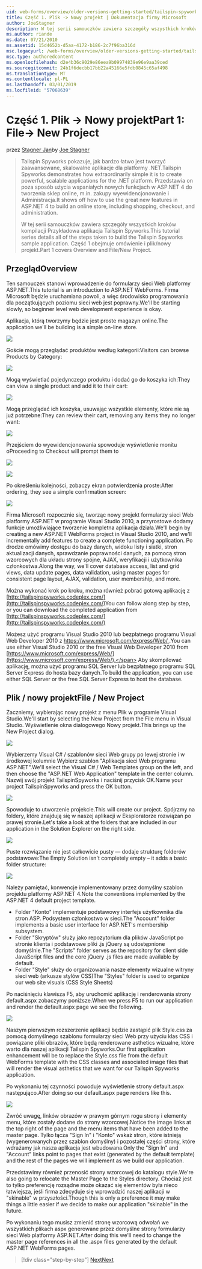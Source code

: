 ```yaml
---
uid: web-forms/overview/older-versions-getting-started/tailspin-spyworks/tailspin-spyworks-part-1
title: Część 1. Plik -> Nowy projekt | Dokumentacja firmy Microsoft
author: JoeStagner
description: W tej serii samouczków zawiera szczegóły wszystkich kroków kompilacji Przykładowa aplikacja Tailspin Spyworks. Część 1 obejmuje omówienie i plik/nowy projekt.
ms.author: riande
ms.date: 07/21/2010
ms.assetid: 15d4652b-d5aa-4172-b186-2c7f96ba316d
msc.legacyurl: /web-forms/overview/older-versions-getting-started/tailspin-spyworks/tailspin-spyworks-part-1
msc.type: authoredcontent
ms.openlocfilehash: d2e4b36c9029e86eea9b09974839e96e9aa39ced
ms.sourcegitcommit: 24b1f6decbb17bb22a45166e5fdb0845c65af498
ms.translationtype: MT
ms.contentlocale: pl-PL
ms.lasthandoff: 03/01/2019
ms.locfileid: "57068639"
---
```

<a name="part-1-file--new-project"></a><span data-ttu-id="2b9a6-104">Część 1. Plik -> Nowy projekt</span><span class="sxs-lookup"><span data-stu-id="2b9a6-104">Part 1: File-> New Project</span></span>
====================
<span data-ttu-id="2b9a6-105">przez [Stagner Jan](https://github.com/JoeStagner)</span><span class="sxs-lookup"><span data-stu-id="2b9a6-105">by [Joe Stagner](https://github.com/JoeStagner)</span></span>

> <span data-ttu-id="2b9a6-106">Tailspin Spyworks pokazuje, jak bardzo łatwo jest tworzyć zaawansowane, skalowalne aplikacje dla platformy .NET.</span><span class="sxs-lookup"><span data-stu-id="2b9a6-106">Tailspin Spyworks demonstrates how extraordinarily simple it is to create powerful, scalable applications for the .NET platform.</span></span> <span data-ttu-id="2b9a6-107">Przedstawia on poza sposób użycia wspaniałych nowych funkcjach w ASP.NET 4 do tworzenia sklep online, m.in. zakupy wyewidencjonowanie i Administracja.</span><span class="sxs-lookup"><span data-stu-id="2b9a6-107">It shows off how to use the great new features in ASP.NET 4 to build an online store, including shopping, checkout, and administration.</span></span>
> 
> <span data-ttu-id="2b9a6-108">W tej serii samouczków zawiera szczegóły wszystkich kroków kompilacji Przykładowa aplikacja Tailspin Spyworks.</span><span class="sxs-lookup"><span data-stu-id="2b9a6-108">This tutorial series details all of the steps taken to build the Tailspin Spyworks sample application.</span></span> <span data-ttu-id="2b9a6-109">Część 1 obejmuje omówienie i plik/nowy projekt.</span><span class="sxs-lookup"><span data-stu-id="2b9a6-109">Part 1 covers Overview and File/New Project.</span></span>


## <a id="_Toc260221666"></a>  <span data-ttu-id="2b9a6-110">Przegląd</span><span class="sxs-lookup"><span data-stu-id="2b9a6-110">Overview</span></span>

<span data-ttu-id="2b9a6-111">Ten samouczek stanowi wprowadzenie do formularzy sieci Web platformy ASP.NET.</span><span class="sxs-lookup"><span data-stu-id="2b9a6-111">This tutorial is an introduction to ASP.NET WebForms.</span></span> <span data-ttu-id="2b9a6-112">Firma Microsoft będzie uruchamiana powoli, a więc środowisko programowania dla początkujących poziomu sieci web jest poprawny.</span><span class="sxs-lookup"><span data-stu-id="2b9a6-112">We'll be starting slowly, so beginner level web development experience is okay.</span></span>

<span data-ttu-id="2b9a6-113">Aplikacja, którą tworzymy będzie jest proste magazyn online.</span><span class="sxs-lookup"><span data-stu-id="2b9a6-113">The application we'll be building is a simple on-line store.</span></span>

![](tailspin-spyworks-part-1/_static/image1.jpg)


<span data-ttu-id="2b9a6-114">Goście mogą przeglądać produktów według kategorii:</span><span class="sxs-lookup"><span data-stu-id="2b9a6-114">Visitors can browse Products by Category:</span></span>

![](tailspin-spyworks-part-1/_static/image2.jpg)

<span data-ttu-id="2b9a6-115">Mogą wyświetlać pojedynczego produktu i dodać go do koszyka ich:</span><span class="sxs-lookup"><span data-stu-id="2b9a6-115">They can view a single product and add it to their cart:</span></span>

![](tailspin-spyworks-part-1/_static/image3.jpg)

<span data-ttu-id="2b9a6-116">Mogą przeglądać ich koszyka, usuwając wszystkie elementy, które nie są już potrzebne:</span><span class="sxs-lookup"><span data-stu-id="2b9a6-116">They can review their cart, removing any items they no longer want:</span></span>

![](tailspin-spyworks-part-1/_static/image4.jpg)

<span data-ttu-id="2b9a6-117">Przejściem do wyewidencjonowania spowoduje wyświetlenie monitu o</span><span class="sxs-lookup"><span data-stu-id="2b9a6-117">Proceeding to Checkout will prompt them to</span></span>

![](tailspin-spyworks-part-1/_static/image5.jpg)

![](tailspin-spyworks-part-1/_static/image6.jpg)

<span data-ttu-id="2b9a6-118">Po określeniu kolejności, zobaczy ekran potwierdzenia proste:</span><span class="sxs-lookup"><span data-stu-id="2b9a6-118">After ordering, they see a simple confirmation screen:</span></span>

![](tailspin-spyworks-part-1/_static/image7.jpg)


<span data-ttu-id="2b9a6-119">Firma Microsoft rozpocznie się, tworząc nowy projekt formularzy sieci Web platformy ASP.NET w programie Visual Studio 2010, a przyrostowe dodamy funkcje umożliwiające tworzenie kompletna aplikacja działa.</span><span class="sxs-lookup"><span data-stu-id="2b9a6-119">We'll begin by creating a new ASP.NET WebForms project in Visual Studio 2010, and we'll incrementally add features to create a complete functioning application.</span></span> <span data-ttu-id="2b9a6-120">Po drodze omówimy dostępu do bazy danych, widoku listy i siatki, stron aktualizacji danych, sprawdzanie poprawności danych, za pomocą stron wzorcowych dla układu strony spójne, AJAX, weryfikacji i użytkownika członkostwa.</span><span class="sxs-lookup"><span data-stu-id="2b9a6-120">Along the way, we'll cover database access, list and grid views, data update pages, data validation, using master pages for consistent page layout, AJAX, validation, user membership, and more.</span></span>

<span data-ttu-id="2b9a6-121">Można wykonać krok po kroku, można również pobrać gotową aplikację z [http://tailspinspyworks.codeplex.com/](http://tailspinspyworks.codeplex.com/)</span><span class="sxs-lookup"><span data-stu-id="2b9a6-121">You can follow along step by step, or you can download the completed application from [http://tailspinspyworks.codeplex.com/](http://tailspinspyworks.codeplex.com/)</span></span>

<span data-ttu-id="2b9a6-122">Możesz użyć programu Visual Studio 2010 lub bezpłatnego programu Visual Web Developer 2010 z [ https://www.microsoft.com/express/Web/ ](https://www.microsoft.com/express/Web/).</span><span class="sxs-lookup"><span data-stu-id="2b9a6-122">You can use either Visual Studio 2010 or the free Visual Web Developer 2010 from [https://www.microsoft.com/express/Web/](https://www.microsoft.com/express/Web/).</span></span> <span data-ttu-id="2b9a6-123">Aby skompilować aplikację, można użyć programu SQL Server lub bezpłatnego programu SQL Server Express do hosta bazy danych.</span><span class="sxs-lookup"><span data-stu-id="2b9a6-123">To build the application, you can use either SQL Server or the free SQL Server Express to host the database.</span></span>

## <a id="_Toc260221667"></a>  <span data-ttu-id="2b9a6-124">Plik / nowy projekt</span><span class="sxs-lookup"><span data-stu-id="2b9a6-124">File / New Project</span></span>

<span data-ttu-id="2b9a6-125">Zaczniemy, wybierając nowy projekt z menu Plik w programie Visual Studio.</span><span class="sxs-lookup"><span data-stu-id="2b9a6-125">We'll start by selecting the New Project from the File menu in Visual Studio.</span></span> <span data-ttu-id="2b9a6-126">Wyświetlenie okna dialogowego Nowy projekt.</span><span class="sxs-lookup"><span data-stu-id="2b9a6-126">This brings up the New Project dialog.</span></span>

![](tailspin-spyworks-part-1/_static/image8.jpg)

<span data-ttu-id="2b9a6-127">Wybierzemy Visual C# / szablonów sieci Web grupy po lewej stronie i w środkowej kolumnie Wybierz szablon "Aplikacja sieci Web programu ASP.NET".</span><span class="sxs-lookup"><span data-stu-id="2b9a6-127">We'll select the Visual C# / Web Templates group on the left, and then choose the "ASP.NET Web Application" template in the center column.</span></span> <span data-ttu-id="2b9a6-128">Nazwij swój projekt TailspinSpyworks i naciśnij przycisk OK.</span><span class="sxs-lookup"><span data-stu-id="2b9a6-128">Name your project TailspinSpyworks and press the OK button.</span></span>

![](tailspin-spyworks-part-1/_static/image9.jpg)

<span data-ttu-id="2b9a6-129">Spowoduje to utworzenie projekcie.</span><span class="sxs-lookup"><span data-stu-id="2b9a6-129">This will create our project.</span></span> <span data-ttu-id="2b9a6-130">Spójrzmy na foldery, które znajdują się w naszej aplikacji w Eksploratorze rozwiązań po prawej stronie.</span><span class="sxs-lookup"><span data-stu-id="2b9a6-130">Let's take a look at the folders that are included in our application in the Solution Explorer on the right side.</span></span>

![](tailspin-spyworks-part-1/_static/image10.jpg)

<span data-ttu-id="2b9a6-131">Puste rozwiązanie nie jest całkowicie pusty — dodaje strukturę folderów podstawowe:</span><span class="sxs-lookup"><span data-stu-id="2b9a6-131">The Empty Solution isn't completely empty – it adds a basic folder structure:</span></span>

![](tailspin-spyworks-part-1/_static/image1.png)

<span data-ttu-id="2b9a6-132">Należy pamiętać, konwencje implementowany przez domyślny szablon projektu platformy ASP.NET 4.</span><span class="sxs-lookup"><span data-stu-id="2b9a6-132">Note the conventions implemented by the ASP.NET 4 default project template.</span></span>

- <span data-ttu-id="2b9a6-133">Folder "Konto" implementuje podstawowy interfejs użytkownika dla stron ASP. Podsystem członkostwo w sieci.</span><span class="sxs-lookup"><span data-stu-id="2b9a6-133">The "Account" folder implements a basic user interface for ASP.NET's membership subsystem.</span></span>
- <span data-ttu-id="2b9a6-134">Folder "Skryptów" służy jako repozytorium dla plików JavaScript po stronie klienta i podstawowe pliki .js jQuery są udostępnione domyślnie.</span><span class="sxs-lookup"><span data-stu-id="2b9a6-134">The "Scripts" folder serves as the repository for client side JavaScript files and the core jQuery .js files are made available by default.</span></span>
- <span data-ttu-id="2b9a6-135">Folder "Style" służy do organizowania nasze elementy wizualne witryny sieci web (arkusze stylów CSS)</span><span class="sxs-lookup"><span data-stu-id="2b9a6-135">The "Styles" folder is used to organize our web site visuals (CSS Style Sheets)</span></span>

<span data-ttu-id="2b9a6-136">Po naciśnięciu klawisza F5, aby uruchomić aplikację i renderowania strony default.aspx zobaczymy poniższe.</span><span class="sxs-lookup"><span data-stu-id="2b9a6-136">When we press F5 to run our application and render the default.aspx page we see the following.</span></span>

![](tailspin-spyworks-part-1/_static/image11.jpg)

<span data-ttu-id="2b9a6-137">Naszym pierwszym rozszerzenie aplikacji będzie zastąpić plik Style.css za pomocą domyślnego szablonu formularzy sieci Web przy użyciu klas CSS i powiązane pliki obrazów, które będą renderowane asthetics wizualne, które warto dla naszej aplikacji Tailspin Spyworks.</span><span class="sxs-lookup"><span data-stu-id="2b9a6-137">Our first application enhancement will be to replace the Style.css file from the default WebForms template with the CSS classes and associated image files that will render the visual asthetics that we want for our Tailspin Spyworks application.</span></span>

<span data-ttu-id="2b9a6-138">Po wykonaniu tej czynności powoduje wyświetlenie strony default.aspx następująco.</span><span class="sxs-lookup"><span data-stu-id="2b9a6-138">After doing so our default.aspx page renders like this.</span></span>

![](tailspin-spyworks-part-1/_static/image12.jpg)

<span data-ttu-id="2b9a6-139">Zwróć uwagę, linków obrazów w prawym górnym rogu strony i elementy menu, które zostały dodane do strony wzorcowej.</span><span class="sxs-lookup"><span data-stu-id="2b9a6-139">Notice the image links at the top right of the page and the menu items that have been added to the master page.</span></span> <span data-ttu-id="2b9a6-140">Tylko łącza "Sign In" i "Konto" wskaż stron, które istnieją (wygenerowanych przez szablon domyślny) i pozostałej części strony, które wdrażamy jak nasza aplikacja jest wbudowana.</span><span class="sxs-lookup"><span data-stu-id="2b9a6-140">Only the "Sign In" and "Account" links point to pages that exist (generated by the default template) and the rest of the pages we will implement as we build our application.</span></span>

<span data-ttu-id="2b9a6-141">Przedstawimy również przenosić strony wzorcowej do katalogu style.</span><span class="sxs-lookup"><span data-stu-id="2b9a6-141">We're also going to relocate the Master Page to the Styles directory.</span></span> <span data-ttu-id="2b9a6-142">Chociaż jest to tylko preferencję rozsądne może okazać się elementów była nieco łatwiejsza, jeśli firma zdecyduje się wprowadzić naszej aplikacji w "skinable" w przyszłości.</span><span class="sxs-lookup"><span data-stu-id="2b9a6-142">Though this is only a preference it may make things a little easier if we decide to make our application "skinable" in the future.</span></span>

<span data-ttu-id="2b9a6-143">Po wykonaniu tego musisz zmienić stronę wzorcową odwołań we wszystkich plikach aspx generowane przez domyślne strony formularzy sieci Web platformy ASP.NET.</span><span class="sxs-lookup"><span data-stu-id="2b9a6-143">After doing this we'll need to change the master page references in all the .aspx files generated by the default ASP.NET WebForms pages.</span></span>

> [!div class="step-by-step"]
> [<span data-ttu-id="2b9a6-144">Next</span><span class="sxs-lookup"><span data-stu-id="2b9a6-144">Next</span></span>](tailspin-spyworks-part-2.md)
